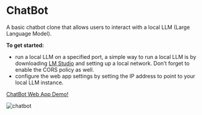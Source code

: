 # ChatBot

A basic chatbot clone that allows users to interact with a local LLM (Large Language Model). 

**To get started:**
- run a local LLM on a specified port, a simple way to run a local LLM is by downloading [LM Studio](https://lmstudio.ai/) and setting up a local network. Don’t forget to enable the CORS policy as well.
- configure the web app settings by setting the IP address to point to your local LLM instance.

[ChatBot Web App Demo!](https://kooroshoo.github.io/ChatBot/)

![chatbot](https://github.com/user-attachments/assets/90fd466d-e70a-473f-ab73-5edb0eeef16e)

